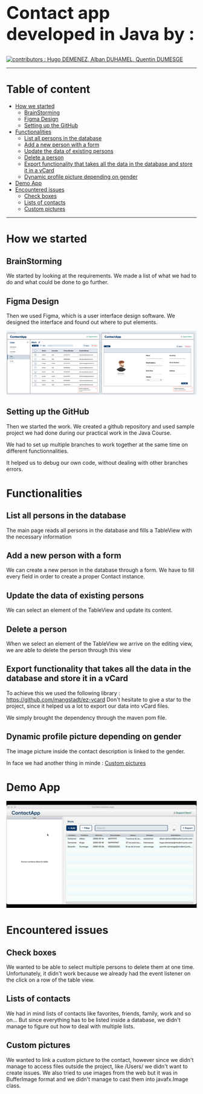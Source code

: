 
<h1 style='font-weight:bold;font-size:46px;'>Contact app developed in Java by :</h1>

<a href = "https://github.com/hugodemenez/ContactApp/graphs/contributors">
  <img src = "https://contrib.rocks/image?repo=hugodemenez/ContactApp" alt="contributors : Hugo DEMENEZ, Alban DUHAMEL, Quentin DUMESGE"/>
</a>

<br>

***

<h1>Table of content </h1>


- [How we started](#how-we-started)
  - [BrainStorming](#brainstorming)
  - [Figma Design](#figma-design)
  - [Setting up the GitHub](#setting-up-the-github)
- [Functionalities](#functionalities)
  - [List all persons in the database](#list-all-persons-in-the-database)
  - [Add a new person with a form](#add-a-new-person-with-a-form)
  - [Update the data of existing persons](#update-the-data-of-existing-persons)
  - [Delete a person](#delete-a-person)
  - [Export functionality that takes all the data in the database and store it in a vCard](#export-functionality-that-takes-all-the-data-in-the-database-and-store-it-in-a-vcard)
  - [Dynamic profile picture depending on gender](#dynamic-profile-picture-depending-on-gender)
- [Demo App](#demo-app)
- [Encountered issues](#encountered-issues)
  - [Check boxes](#check-boxes)
  - [Lists of contacts](#lists-of-contacts)
  - [Custom pictures](#custom-pictures)

***

# How we started

## BrainStorming

We started by looking at the requirements.
We made a list of what we had to do and what could be done to go further.


## Figma Design

Then we used Figma, which is a user interface design software.
We designed the interface and found out where to put elements.

<a href = "/assets/figmaDesign.png">
  <img src ="/assets/figmaDesign.png"  alt="Figma Interface Design"/>
</a>


## Setting up the GitHub

Then we started the work.
We created a github repository and used sample project we had done during our practical work in the Java Course.

We had to set up multiple branches to work together at the same time on different functionnalities.

It helped us to debug our own code, without dealing with other branches errors.


# Functionalities
## List all persons in the database
The main page reads all persons in the database and fills a TableView with the necessary information


## Add a new person with a form
We can create a new person in the database through a form. We have to fill every field in order to create a proper Contact instance.

## Update the data of existing persons
We can select an element of the TableView and update its content.

## Delete a person
When we select an element of the TableView we arrive on the editing view, we are able to delete the person through this view

## Export functionality that takes all the data in the database and store it in a vCard
To achieve this we used the following library : https://github.com/mangstadt/ez-vcard
Don't hesitate to give a star to the project, since it helped us a lot to export our data into vCard files.

We simply brought the dependency through the maven pom file.

## Dynamic profile picture depending on gender
The image picture inside the contact description is linked to the gender.

In face we had another thing in minde : [Custom pictures](#custom-pictures)


# Demo App 
<a href = "/assets/Demo.gif">
  <img src ="/assets/Demo.gif" alt="Demo Gif"/>
</a>

# Encountered issues

## Check boxes

We wanted to be able to select multiple persons to delete them at one time. 
Unfortunately, it didn't work because we already had the event listener on the click on a row of the table view.

## Lists of contacts

We had in mind lists of contacts like favorites, friends, family, work and so on...
But since everything has to be listed inside a database, we didn't manage to figure out how to deal with multiple lists.

## Custom pictures

We wanted to link a custom picture to the contact, however since we didn't manage to access files outside the project, like /Users/
we didn't want to create issues. We also tried to use images from the web but it was in BufferImage format and we didn't manage to cast them into javafx.Image class.